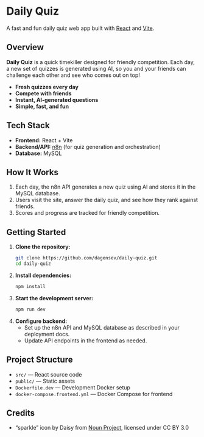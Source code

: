 # Daily Quiz

A fast and fun daily quiz web app built with [React](https://react.dev/) and [Vite](https://vitejs.dev/).

## Overview

**Daily Quiz** is a quick timekiller designed for friendly competition. Each day, a new set of quizzes is generated using AI, so you and your friends can challenge each other and see who comes out on top!

-   **Fresh quizzes every day**
-   **Compete with friends**
-   **Instant, AI-generated questions**
-   **Simple, fast, and fun**

## Tech Stack

-   **Frontend:** React + Vite
-   **Backend/API:** [n8n](https://n8n.io/) (for quiz generation and orchestration)
-   **Database:** MySQL

## How It Works

1. Each day, the n8n API generates a new quiz using AI and stores it in the MySQL database.
2. Users visit the site, answer the daily quiz, and see how they rank against friends.
3. Scores and progress are tracked for friendly competition.

## Getting Started

1. **Clone the repository:**
    ```bash
    git clone https://github.com/dagensev/daily-quiz.git
    cd daily-quiz
    ```
2. **Install dependencies:**
    ```bash
    npm install
    ```
3. **Start the development server:**
    ```bash
    npm run dev
    ```
4. **Configure backend:**
    - Set up the n8n API and MySQL database as described in your deployment docs.
    - Update API endpoints in the frontend as needed.

## Project Structure

-   `src/` — React source code
-   `public/` — Static assets
-   `Dockerfile.dev` — Development Docker setup
-   `docker-compose.frontend.yml` — Docker Compose for frontend

## Credits

-   “sparkle” icon by Daisy from [Noun Project](https://thenounproject.com/icon/sparkle-5338431/), licensed under CC BY 3.0
